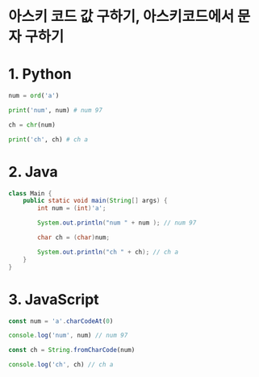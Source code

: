 # 아스키 코드 값 구하기, 아스키코드에서 문자 구하기

# 1. Python
```python
num = ord('a')

print('num', num) # num 97

ch = chr(num)

print('ch', ch) # ch a
```

# 2. Java
```java
class Main {
    public static void main(String[] args) {
        int num = (int)'a';

        System.out.println("num " + num ); // num 97

        char ch = (char)num;

        System.out.println("ch " + ch); // ch a
    }
}
```

# 3. JavaScript
```js
const num = 'a'.charCodeAt(0)

console.log('num', num) // num 97

const ch = String.fromCharCode(num)

console.log('ch', ch) // ch a
```